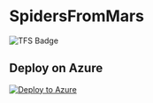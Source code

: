# SpidersFromMars


![TFS Badge](http://win-kbjv8rpni24:8080/tfs/DefaultCollection/_apis/public/build/definitions/7460e9e9-10af-4c4d-8f9c-da2874a5040d/1/badge)




## Deploy on Azure  
 [![Deploy to Azure](http://azuredeploy.net/deploybutton.png)](https://azuredeploy.net/)  
